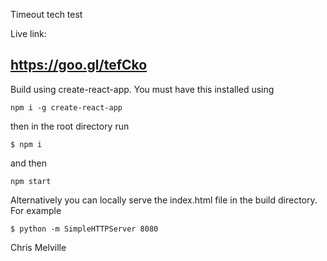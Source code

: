 Timeout tech test

Live link:
## https://goo.gl/tefCko

Build using create-react-app. 
You must have this installed using 

`npm i -g create-react-app`

then in the root directory run 

`$ npm i`

and then 

`npm start`

Alternatively you can locally serve the index.html file in the build directory. For example 

`$ python -m SimpleHTTPServer 8080`

Chris Melville